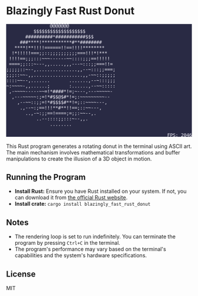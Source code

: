 # Blazingly Fast Rust Donut

![Donut](donut.png)

This Rust program generates a rotating donut in the terminal using ASCII art. The main mechanism involves mathematical transformations and buffer manipulations to create the illusion of a 3D object in motion.

## Running the Program

- **Install Rust:** Ensure you have Rust installed on your system. If not, you can download it from [the official Rust website](https://www.rust-lang.org/tools/install).
- **Install crate:** `cargo install blazingly_fast_rust_donut`

## Notes

- The rendering loop is set to run indefinitely. You can terminate the program by pressing `Ctrl+C` in the terminal.
- The program's performance may vary based on the terminal's capabilities and the system's hardware specifications.

## License

MIT
